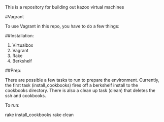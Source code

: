 This is a repository for building out kazoo virtual machines

#Vagrant

To use Vagrant in this repo, you have to do a few things:

##Installation:

1. Virtualbox
2. Vagrant
3. Rake
4. Berkshelf

##Prep:

There are possible a few tasks to run to prepare the environment.  Currently, the first task (install_cookbooks) fires off a berkshelf install to the cookbooks directory.  There is also a clean up task (clean) that deletes the ssh and cookbooks.

To run:

rake install_cookbooks
rake clean